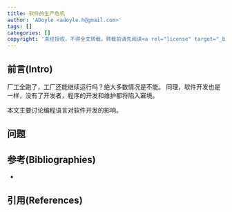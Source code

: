 ```yaml
---
title: 软件的生产危机
author: 'ADoyle <adoyle.h@gmail.com>'
tags: []
categories: []
copyright: '未经授权，不得全文转载。转载前请先阅读<a rel="license" target="_blank" href="//adoyle.me/blog/copyright.html">本站版权声明</a>'
---
```


## 前言(Intro)

厂工全跑了，工厂还能继续运行吗？绝大多数情况是不能。
同理，软件开发也是一样，没有了开发者，程序的开发和维护都将陷入窘境。

本文主要讨论编程语言对软件开发的影响。

<!-- more -->

## 问题



## 参考(Bibliographies)
- [][B1]

## 引用(References)
[^1]: [][R1]


<!-- 以下是相关链接 -->

[R1]: <url> "备注"

[B1]: <url> "备注"
